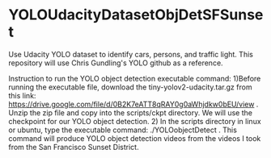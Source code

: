 # YOLOUdacityDatasetObjDetSFSunset
Use Udacity YOLO dataset to identify cars, persons, and traffic light.  This repository will use Chris Gundling's YOLO github 
as a reference.

Instruction to run the YOLO object detection executable command:
1)Before running the executable file, download the tiny-yolov2-udacity.tar.gz from this link:  https://drive.google.com/file/d/0B2K7eATT8qRAY0g0aWhjdkw0bEU/view .  Unzip the zip file and copy into the scripts/ckpt directory.  We will use the checkpoint
for our YOLO object detection.
2) In the scripts directory in linux or ubuntu, type the executable command: ./YOLOobjectDetect .  This command will produce 
YOLO object detection videos from the videos I took from the San Francisco Sunset District.
